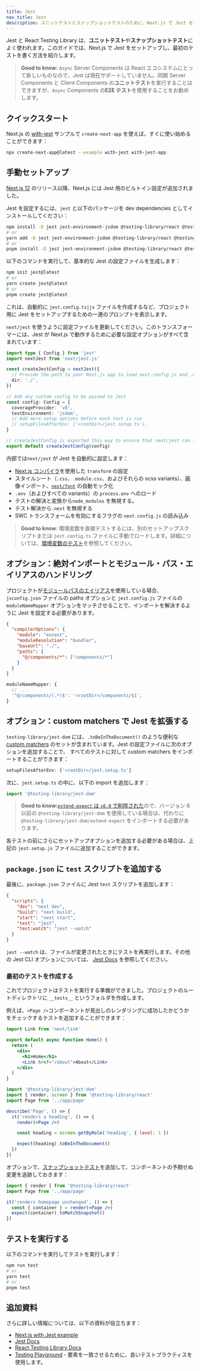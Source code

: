 ```yaml
---
title: Jest
nav_title: Jest
description: ユニットテストとスナップショットテストのために、Next.js で Jest をセットアップする方法を学びます。
---
```


Jest と React Testing Library は、**ユニットテスト**や**スナップショットテスト**によく使われます。このガイドでは、Next.js で Jest をセットアップし、最初のテストを書く方法を紹介します。

> **Good to know:** `Async` Server Components は React エコシステムにとって新しいものなので、Jest は現在サポートしていません。同期 Server Components と Client Components の**ユニットテスト**を実行することはできますが、`Async` Components の**E2E テスト**を使用することをお勧めします。

## クイックスタート

Next.js の [with-jest](https://github.com/vercel/next.js/tree/canary/examples/with-jest) サンプルで `create-next-app` を使えば、すぐに使い始めることができます：

```bash title="Terminal"
npx create-next-app@latest --example with-jest with-jest-app
```

## 手動セットアップ

[Next.js 12](https://nextjs.org/blog/next-12) のリリース以降、Next.js には Jest 用のビルトイン設定が追加されました。

Jest を設定するには、`jest` と以下のパッケージを dev dependencies としてインストールしてください：

```bash title="Terminal"
npm install -D jest jest-environment-jsdom @testing-library/react @testing-library/jest-dom
# or
yarn add -D jest jest-environment-jsdom @testing-library/react @testing-library/jest-dom
# or
pnpm install -D jest jest-environment-jsdom @testing-library/react @testing-library/jest-dom
```

以下のコマンドを実行して、基本的な Jest の設定ファイルを生成します：

```bash title="Terminal"
npm init jest@latest
# or
yarn create jest@latest
# or
pnpm create jest@latest
```

これは、自動的に `jest.config.ts|js` ファイルを作成するなど、プロジェクト用に Jest をセットアップするための一連のプロンプトを表示します。

`next/jest` を使うように設定ファイルを更新してください。このトランスフォーマーには、Jest が Next.js で動作するために必要な設定オプションがすべて含まれています：

```ts title="jest.config.ts"
import type { Config } from 'jest'
import nextJest from 'next/jest.js'

const createJestConfig = nextJest({
  // Provide the path to your Next.js app to load next.config.js and .env files in your test environment
  dir: './',
})

// Add any custom config to be passed to Jest
const config: Config = {
  coverageProvider: 'v8',
  testEnvironment: 'jsdom',
  // Add more setup options before each test is run
  // setupFilesAfterEnv: ['<rootDir>/jest.setup.ts'],
}

// createJestConfig is exported this way to ensure that next/jest can load the Next.js config which is async
export default createJestConfig(config)
```

内部では`next/jest` が Jest を自動的に設定します：

- [Next.js コンパイラ](/docs/app-router/architecture/nextjs-compiler)を使用した `transform` の設定
- スタイルシート（`.css`、`.module.css`、およびそれらの scss variants）、画像インポート、[`next/font`](/docs/app-router/building-your-application/optimizing/fonts) の自動モック化
- `.env`（およびすべての variants）の `process.env` へのロード
- テストの解決と変換から`node_modules` を無視する。
- テスト解決から`.next` を無視する
- SWC トランスフォームを有効にするフラグの `next.config.js` の読み込み

> **Good to know**: 環境変数を直接テストするには、別のセットアップスクリプトまたは `jest.config.ts` ファイルに手動でロードします。詳細については、[環境変数のテスト](/docs/app-router/building-your-application/configuring/environment-variables#test-environment-variables)を参照してください。

## オプション：絶対インポートとモジュール・パス・エイリアスのハンドリング

プロジェクトが[モジュールパスのエイリアス](/docs/app-router/building-your-application/configuring/absolute-imports-and-module-aliases)を使用している場合、`jsconfig.json` ファイルの paths オプションと `jest.config.js` ファイルの `moduleNameMapper` オプションをマッチさせることで、インポートを解決するように Jest を設定する必要があります。

```json title="tsconfig.json or jsconfig.json"
{
  "compilerOptions": {
    "module": "esnext",
    "moduleResolution": "bundler",
    "baseUrl": "./",
    "paths": {
      "@/components/*": ["components/*"]
    }
  }
}
```

```js title="jest.config.js"
moduleNameMapper: {
  // ...
  '^@/components/(.*)$': '<rootDir>/components/$1',
}
```

## オプション：custom matchers で Jest を拡張する

`testing-library/jest-dom` には、`.toBeInTheDocument()` のような便利な [custom matchers](https://github.com/testing-library/jest-dom#custom-matchers) のセットが含まれています。Jest の設定ファイルに次のオプションを追加することで、 すべてのテストに対して custom matchers をインポートすることができます：

```ts title="jest.config.ts"
setupFilesAfterEnv: ['<rootDir>/jest.setup.ts']
```

次に、`jest.setup.ts` の中に、以下の import を追加します：

```ts title="jest.setup.ts"
import '@testing-library/jest-dom'
```

> **Good to know:**[`extend-expect` は `v6.0` で削除された](https://github.com/testing-library/jest-dom/releases/tag/v6.0.0)ので、バージョン 6 以前の `@testing-library/jest-dom` を使用している場合は、代わりに `@testing-library/jest-dom/extend-expect` をインポートする必要があります。

各テストの前にさらにセットアップオプションを追加する必要がある場合は、上記の `jest.setup.js` ファイルに追加することができます。

## `package.json` に `test` スクリプトを追加する

最後に、`package.json` ファイルに Jest `test` スクリプトを追加します：

```json title="package.json" highlight={6-7}
{
  "scripts": {
    "dev": "next dev",
    "build": "next build",
    "start": "next start",
    "test": "jest",
    "test:watch": "jest --watch"
  }
}
```

`jest --watch` は、ファイルが変更されたときにテストを再実行します。その他の Jest CLI オプションについては、 [Jest Docs](https://jestjs.io/docs/cli#reference) を参照してください。

### 最初のテストを作成する

これでプロジェクトはテストを実行する準備ができました。プロジェクトのルートディレクトリに `__tests__` というフォルダを作成します。

例えば、`<Page />`コンポーネントが見出しのレンダリングに成功したかどうかをチェックするテストを追加することができます：

```jsx title="app/page.js
import Link from 'next/link'

export default async function Home() {
  return (
    <div>
      <h1>Home</h1>
      <Link href="/about">About</Link>
    </div>
  )
}
```

```jsx title="__tests__/page.test.jsx"
import '@testing-library/jest-dom'
import { render, screen } from '@testing-library/react'
import Page from '../app/page'

describe('Page', () => {
  it('renders a heading', () => {
    render(<Page />)

    const heading = screen.getByRole('heading', { level: 1 })

    expect(heading).toBeInTheDocument()
  })
})
```

オプションで、[スナップショットテスト](https://jestjs.io/docs/snapshot-testing)を追加して、コンポーネントの予期せぬ変更を追跡しておきます：

```jsx title="__tests__/snapshot.js"
import { render } from '@testing-library/react'
import Page from '../app/page'

it('renders homepage unchanged', () => {
  const { container } = render(<Page />)
  expect(container).toMatchSnapshot()
})
```

## テストを実行する

以下のコマンドを実行してテストを実行します：

```bash title="Terminal"
npm run test
# or
yarn test
# or
pnpm test
```

## 追加資料

さらに詳しい情報については、以下の資料が役立ちます：

- [Next.js with Jest example](https://github.com/vercel/next.js/tree/canary/examples/with-jest)
- [Jest Docs](https://jestjs.io/docs/getting-started)
- [React Testing Library Docs](https://testing-library.com/docs/react-testing-library/intro/)
- [Testing Playground](https://testing-playground.com/) - 要素を一致させるために、良いテストプラクティスを使用します。
